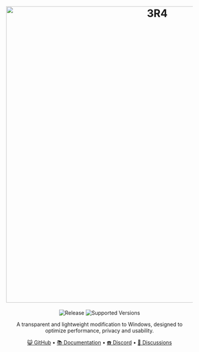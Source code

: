 <h1 align="center">
  <a href="https://github.com/GOD-TBnkz" target="_blank"><img src="https://www.dropbox.com/scl/fi/be2y54zbdyhoj3xr09ow1/3R4-SOLID-BORDER.png?rlkey=5b89o13974e51qdxiz9u2usro&st=gd759hab&raw=1" alt="3R4" width="800"></a>
</h1>
  <p align="center">
    <img alt="Release" src="https://www.dropbox.com/scl/fi/pfiqey458xe3xsyfhldrk/3R4-RELEASE.svg?rlkey=18w2nneoreq57c3pwqnpsirez&st=6v8kfcxv&dl=1" />
    <img alt="Supported Versions" src="https://img.shields.io/badge/Windows%2011%20%26%2010-1a91ff?style=for-the-badge&logo=windows" />
  </p>
<p align="center">A transparent and lightweight modification to Windows, designed to optimize performance, privacy and usability.</p>

<p align="center">
  <a href="https://github.com/GOD-TBnkz" target="_blank">😺 GitHub</a>
  •
  <a href="" target="_blank">📚 Documentation</a>
  •
  <a href="https://discord.gg/gjUJHeguN6" target="_blank">☎️ Discord</a>
  •
  <a href="" target="_blank">💬 Discussions</a>
</p>
